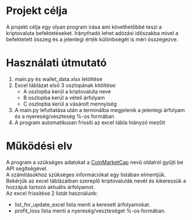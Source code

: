 # Projekt célja
A projekt célja egy olyan program írása ami követhetőbbé teszi a kriptovaluta befektetéseket.
Iránythadó lehet adózási időszakba mivel a befektetett összeg és a jelenlegi érték különbségét is méri összegezve.

# Használati útmutató
1. main.py és wallet_data.xlsx letöltése
2. Excel táblázat első 3 oszlopának kitöltése:
    * A oszlopba kerül a kriptovaluta neve
    * B oszlopba kerül a vételi árfolyam
    * C oszlopba kerül a vásárolt mennyiség
3. A main.py lefuttatása után a terminálba megjelenik a jelenlegi árfolyam és a nyereség/veszteség %-os formában
4. A program automatikusan frissíti az excel tábla hiányzó mezőit

# Működési elv
A program a szükséges adatokat a [CoinMarketCap](https://coinmarketcap.com/) nevű oldalról gyűjti be API segítségével.   
A számításokhoz szükséges információkat egy listában elmentjük.    
Bekérjük az excel táblázatban szereplő kriptovaluták nevét és kikeressük a hozzájuk tartozó aktuális árfolyamot.    
Az excel frissítése 2 listát használunk:   
* list_for_update_excel lista menti a keresett árfolyamokat.   
* profit_loss lista menti a nyereség/veszteséget %-os formában. 
